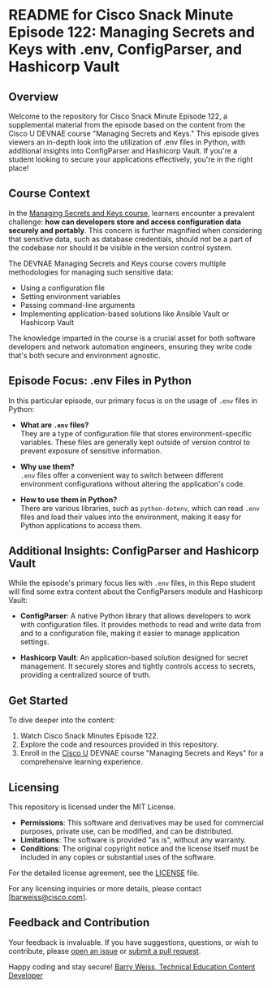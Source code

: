 # README for Cisco Snack Minute Episode 122: Managing Secrets and Keys with .env, ConfigParser, and Hashicorp Vault

## Overview

Welcome to the repository for Cisco Snack Minute Episode 122, a supplemental material from the episode based on the content from the Cisco U DEVNAE course "Managing Secrets and Keys." This episode gives viewers an in-depth look into the utilization of .env files in Python, with additional insights into ConfigParser and Hashicorp Vault. If you're a student looking to secure your applications effectively, you're in the right place!

## Course Context

In the [Managing Secrets and Keys course](https://ondemandelearning.cisco.com/apollo-alpha/mc_naec10_10/pages/1), learners encounter a prevalent challenge: **how can developers store and access configuration data securely and portably**. This concern is further magnified when considering that sensitive data, such as database credentials, should not be a part of the codebase nor should it be visible in the version control system.

The DEVNAE Managing Secrets and Keys course covers multiple methodologies for managing such sensitive data:

- Using a configuration file
- Setting environment variables
- Passing command-line arguments
- Implementing application-based solutions like Ansible Vault or Hashicorp Vault

The knowledge imparted in the course is a crucial asset for both software developers and network automation engineers, ensuring they write code that's both secure and environment agnostic.

## Episode Focus: .env Files in Python

In this particular episode, our primary focus is on the usage of `.env` files in Python:

- **What are `.env` files?**  
  They are a type of configuration file that stores environment-specific variables. These files are generally kept outside of version control to prevent exposure of sensitive information.

- **Why use them?**  
  `.env` files offer a convenient way to switch between different environment configurations without altering the application's code.

- **How to use them in Python?**  
  There are various libraries, such as `python-dotenv`, which can read `.env` files and load their values into the environment, making it easy for Python applications to access them.

## Additional Insights: ConfigParser and Hashicorp Vault

While the episode's primary focus lies with `.env` files, in this Repo student will find some extra content about the ConfigParsers module and Hashicorp Vault:

- **ConfigParser**: A native Python library that allows developers to work with configuration files. It provides methods to read and write data from and to a configuration file, making it easier to manage application settings.

- **Hashicorp Vault**: An application-based solution designed for secret management. It securely stores and tightly controls access to secrets, providing a centralized source of truth.

## Get Started

To dive deeper into the content:

1. Watch Cisco Snack Minutes Episode 122.
2. Explore the code and resources provided in this repository.
3. Enroll in the [Cisco U](https://u.cisco.com/) DEVNAE course "Managing Secrets and Keys" for a comprehensive learning experience.

## Licensing

This repository is licensed under the MIT License.

- **Permissions**: This software and derivatives may be used for commercial purposes, private use, can be modified, and can be distributed.
- **Limitations**: The software is provided "as is", without any warranty.
- **Conditions**: The original copyright notice and the license itself must be included in any copies or substantial uses of the software.

For the detailed license agreement, see the [LICENSE](./LICENSE) file.

For any licensing inquiries or more details, please contact [barweiss@cisco.com].

## Feedback and Contribution

Your feedback is invaluable. If you have suggestions, questions, or wish to contribute, please [open an issue](https://github.com/CiscoLearning/managing_secrets_and_keys/issues) or [submit a pull request](https://github.com/CiscoLearning/managing_secrets_and_keys/pulls).

Happy coding and stay secure!
[Barry Weiss, Technical Education Content Developer](barweiss@cisco.com)
